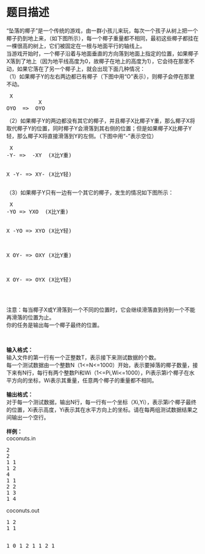 # 题目描述


<p class="MsoNormal">
	“坠落的椰子”是一个传统的游戏，由一群小孩儿来玩，每次一个孩子从树上把一个椰子扔到地上来，（如下图所示），每一个椰子重量都不相同，最初这些椰子都挂在一棵很高的树上，它们被固定在一根与地面平行的轴线上。<br/>
<img src="/images/upload/image/20120704/20120704074859_68602.jpg" alt=""/><br/>
当游戏开始时，一个椰子沿着与地面垂直的方向落到地面上指定的位置，如果椰子X落到了地上（因为地平线高度为0，故椰子在地上的高度为1），它会待在那里不动，如果它落在了另一个椰子上，就会出现下面几种情况：<br/>
（1）如果椰子Y的左右两边都已有椰子（下图中用“O”表示），则椰子会停在那里不动。
</p>
<pre class="prettyprint"> X
          X
OYO  =&gt;  OYO
</pre>
（2）如果椰子Y的两边都没有其它的椰子，并且椰子X比椰子Y重，那么椰子X将取代椰子Y的位置，同时椰子Y会滑落到其右侧的位置；但是如果椰子X比椰子Y轻，那么椰子X将直接滑落到Y的左侧。（下图中用“-”表示空位）<br/>
<pre> X
-Y- =&gt;  -XY  (X比Y重)

 X
-Y- =&gt;  XY-  (X比Y轻)</pre>
<p>
	（3）如果椰子Y只有一边有一个其它的椰子，发生的情况如下图所示：
</p>
<pre> X
-YO =&gt; YXO  (X比Y重)

 X
-YO =&gt; XYO  (X比Y轻)

 X
OY- =&gt; OXY  (X比Y重)

 X
OY- =&gt; OYX  (X比Y轻)</pre>
<p>
	<br/>
</p>
<p>
	注意：每当椰子X或Y滑落到一个不同的位置时，它会继续滑落直到待到一个不能再滑落的位置为止。<br/>
你的任务是输出每一个椰子最终的位置。
</p>
<br/>
<p>
	<strong>输入格式：</strong><br/>
输入文件的第一行有一个正整数T，表示接下来测试数据的个数。<br/>
每一个测试数据由一个整数N（1&lt;=N&lt;=1000）开始，表示要掉落的椰子数量，接下来有N行，每行有两个整数Pi和Wi（1&lt;=Pi,Wi&lt;=1000），Pi表示第i个椰子在水平方向的坐标，Wi表示其重量，任意两个椰子的重量都不相同。<br/>
<br/>
<strong>输出格式：</strong><br/>
对于每一个测试数据，输出N行，每一行有一个坐标（Xi,Yi），表示第i个椰子最终的位置，Xi表示高度，Yi表示其在水平方向上的坐标。请在每两组测试数据结果之间输出一个空行。<br/>
<br/>
<strong>样例：</strong><br/>
coconuts.in
</p>
<pre class="prettyprint">2
2
1 1
1 2
4
1 1
2 2
1 3
1 4</pre>
coconuts.out<br/>
<pre class="prettyprint">1 2
1 1

1 0
1 2
1 1
2 1
</pre>

